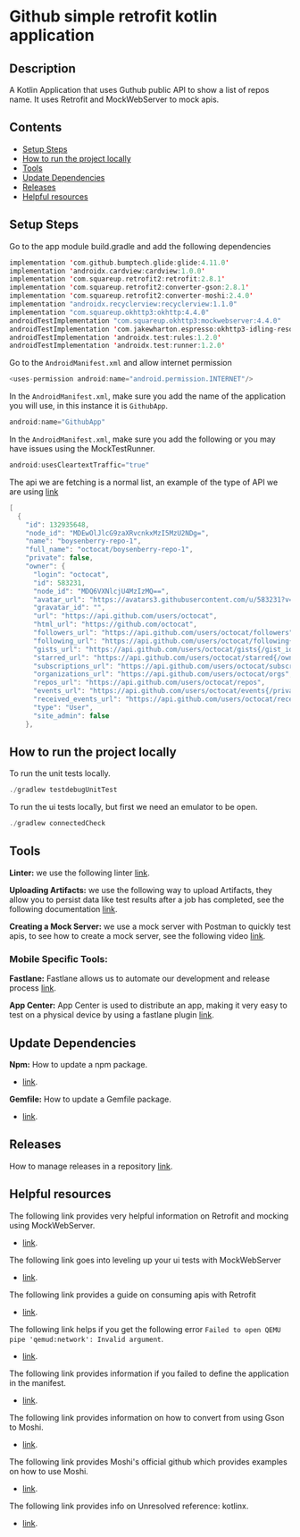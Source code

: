 # Github simple retrofit kotlin application

## Description

A Kotlin Application that uses Guthub public API to show a list of repos name. It uses Retrofit and MockWebServer to mock apis.

## Contents

- [Setup Steps](#setup-steps)
- [How to run the project locally](#how-to-run-the-project-locally)
- [Tools](#tools)
- [Update Dependencies](#update-dependencies)
- [Releases](#releases)
- [Helpful resources](#helpful-resources)

## Setup Steps

Go to the app module build.gradle and add the following dependencies

```kotlin
implementation 'com.github.bumptech.glide:glide:4.11.0'
implementation 'androidx.cardview:cardview:1.0.0'
implementation 'com.squareup.retrofit2:retrofit:2.8.1'
implementation 'com.squareup.retrofit2:converter-gson:2.8.1'
implementation 'com.squareup.retrofit2:converter-moshi:2.4.0'
implementation "androidx.recyclerview:recyclerview:1.1.0"
implementation "com.squareup.okhttp3:okhttp:4.4.0"
androidTestImplementation "com.squareup.okhttp3:mockwebserver:4.4.0"
androidTestImplementation 'com.jakewharton.espresso:okhttp3-idling-resource:1.0.0'
androidTestImplementation 'androidx.test:rules:1.2.0'
androidTestImplementation 'androidx.test:runner:1.2.0'
```

Go to the `AndroidManifest.xml` and allow internet permission

```kotlin
<uses-permission android:name="android.permission.INTERNET"/>
```

In the `AndroidManifest.xml`, make sure you add the name of the application you will use, in this instance it is `GithubApp`.

```kotlin
android:name="GithubApp"
```

In the `AndroidManifest.xml`, make sure you add the following or you may have issues using the MockTestRunner.

```kotlin
android:usesCleartextTraffic="true"
```

The api we are fetching is a normal list, an example of the type of API we are using [link](https://api.github.com/users/octocat/repos)

```kotlin
[
  {
    "id": 132935648,
    "node_id": "MDEwOlJlcG9zaXRvcnkxMzI5MzU2NDg=",
    "name": "boysenberry-repo-1",
    "full_name": "octocat/boysenberry-repo-1",
    "private": false,
    "owner": {
      "login": "octocat",
      "id": 583231,
      "node_id": "MDQ6VXNlcjU4MzIzMQ==",
      "avatar_url": "https://avatars3.githubusercontent.com/u/583231?v=4",
      "gravatar_id": "",
      "url": "https://api.github.com/users/octocat",
      "html_url": "https://github.com/octocat",
      "followers_url": "https://api.github.com/users/octocat/followers",
      "following_url": "https://api.github.com/users/octocat/following{/other_user}",
      "gists_url": "https://api.github.com/users/octocat/gists{/gist_id}",
      "starred_url": "https://api.github.com/users/octocat/starred{/owner}{/repo}",
      "subscriptions_url": "https://api.github.com/users/octocat/subscriptions",
      "organizations_url": "https://api.github.com/users/octocat/orgs",
      "repos_url": "https://api.github.com/users/octocat/repos",
      "events_url": "https://api.github.com/users/octocat/events{/privacy}",
      "received_events_url": "https://api.github.com/users/octocat/received_events",
      "type": "User",
      "site_admin": false
    },
```

## How to run the project locally

To run the unit tests locally.

```kotlin
./gradlew testdebugUnitTest
```

To run the ui tests locally, but first we need an emulator to be open.

```kotlin
./gradlew connectedCheck
```

## Tools

**Linter:** we use the following linter [link](https://github.com/github/super-linter).

**Uploading Artifacts:**  we use the following way to upload Artifacts, they allow you to persist data like test results after a job has completed, see the following documentation [link](https://docs.github.com/en/actions/configuring-and-managing-workflows/persisting-workflow-data-using-artifacts).

**Creating a Mock Server:** we use a mock server with Postman to quickly test apis, to see how to create a mock server, see the following video [link](https://www.youtube.com/watch?v=rJY8uUH2TIk). 

### Mobile Specific Tools:
 
**Fastlane:** Fastlane allows us to automate our development and release process [link](https://docs.fastlane.tools/).

**App Center:** App Center is used to distribute an app, making it very easy to test on a physical device by using a fastlane plugin [link](https://github.com/microsoft/fastlane-plugin-appcenter).

## Update Dependencies

**Npm:** How to update a npm package.
- [link](https://docs.npmjs.com/cli/update).

**Gemfile:** How to update a Gemfile package.
- [link](https://bundler.io/man/bundle-update.1.html#UPDATING-A-LIST-OF-GEMS).

## Releases

How to manage releases in a repository [link](https://help.github.com/en/github/administering-a-repository/managing-releases-in-a-repository). 

## Helpful resources

The following link provides very helpful information on Retrofit and mocking using MockWebServer.
- [link](https://www.raywenderlich.com/10091980-testing-rest-apis-using-mockwebserver).

The following link goes into leveling up your ui tests with MockWebServer
- [link](https://tech.okcupid.com/ui-tests-with-mockwebserver/).

The following link provides a guide on consuming apis with Retrofit
- [link](https://github.com/codepath/android_guides/wiki/Consuming-APIs-with-Retrofit).

The following link helps if you get the following error `Failed to open QEMU pipe 'qemud:network': Invalid argument`.
- [link](https://stackoverflow.com/a/57726127).

The following link provides information if you failed to define the application in the manifest.
- [link](https://stackoverflow.com/a/10607418).

The following link provides information on how to convert from using Gson to Moshi.
- [link](https://proandroiddev.com/moshi-with-retrofit-in-kotlin-%EF%B8%8F-a69c2621708b).

The following link provides Moshi's official github which provides examples on how to use Moshi.
- [link](https://github.com/square/moshi).

The following link provides info on Unresolved reference: kotlinx.
- [link](https://stackoverflow.com/a/34173727).
